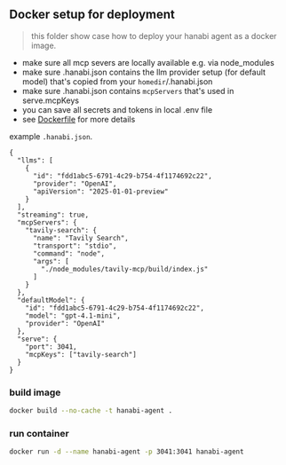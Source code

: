 ## Docker setup for deployment
> this folder show case how to deploy your hanabi agent as a docker image.

- make sure all mcp severs are locally available e.g. via node_modules
- make sure .hanabi.json contains the llm provider setup (for default model) that's copied from your `homedir`/.hanabi.json
- make sure .hanabi.json contains `mcpServers` that's used in serve.mcpKeys
- you can save all secrets and tokens in local .env file
- see [Dockerfile](./Dockerfile) for more details

example `.hanabi.json`. 
```
{
  "llms": [
    {
      "id": "fdd1abc5-6791-4c29-b754-4f1174692c22",
      "provider": "OpenAI",
      "apiVersion": "2025-01-01-preview"
    }
  ],
  "streaming": true,
  "mcpServers": {
    "tavily-search": {
      "name": "Tavily Search",
      "transport": "stdio",
      "command": "node",
      "args": [
        "./node_modules/tavily-mcp/build/index.js"
      ]
    }
  },
  "defaultModel": {
    "id": "fdd1abc5-6791-4c29-b754-4f1174692c22",
    "model": "gpt-4.1-mini",
    "provider": "OpenAI"
  },
  "serve": {
    "port": 3041,
    "mcpKeys": ["tavily-search"]
  }
}
```

### build image
```bash
docker build --no-cache -t hanabi-agent .
```

### run container
```bash
docker run -d --name hanabi-agent -p 3041:3041 hanabi-agent
```